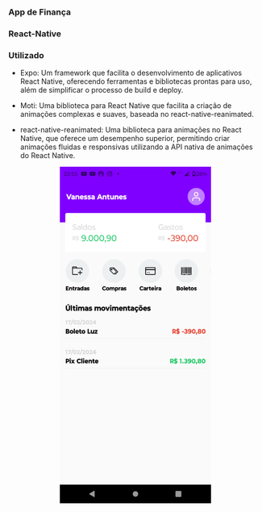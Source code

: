 ### App de Finança

### React-Native

### Utilizado

 - Expo: Um framework que facilita o desenvolvimento de aplicativos React Native, oferecendo ferramentas e bibliotecas prontas para uso, além de simplificar o processo de build e deploy.

 - Moti: Uma biblioteca para React Native que facilita a criação de animações complexas e suaves, baseada no react-native-reanimated.

 - react-native-reanimated: Uma biblioteca para animações no React Native, que oferece um desempenho superior, permitindo criar animações fluidas e responsivas utilizando a API nativa de animações do React Native.

<p align="center">
 <img src="assets/foto.png" alt="foto" width="300" />
</p>

